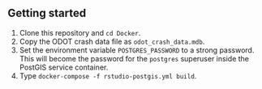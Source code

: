 ## Getting started

1. Clone this repository and `cd Docker`.
2. Copy the ODOT crash data file as `odot_crash_data.mdb`.
3. Set the environment variable `POSTGRES_PASSWORD` to a strong password. This will become the password for the `postgres` superuser inside the PostGIS service container.
4. Type `docker-compose -f rstudio-postgis.yml build`.

